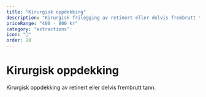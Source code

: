 ```yaml
---
title: "Kirurgisk oppdekking"
description: "Kirurgisk frilegging av retinert eller delvis frembrutt tann"
priceRange: "400 - 800 kr"
category: "extractions"
icon: "🔪"
order: 20
---
```


# Kirurgisk oppdekking

Kirurgisk oppdekking av retinert eller delvis frembrutt tann.